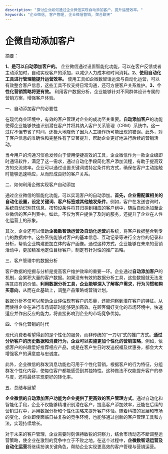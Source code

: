 ```yaml
---
description: "探讨企业如何通过企业微信实现自动添加客户，提升运营效率。"
keywords: "企业微信, 客户管理, 企业微信营销, 聚合聊天"
---
```

# 企微自动添加客户

摘要： 

**1、是可以自动添加客户的。** 企业微信通过设置智能化功能，可以在客户反馈或者主动添加时，自动实现客户的添加，以减少人力成本和时间消耗。**2、使用自动化工具进行管理能提升运营效率。** 使用工具如企微数智话运营与自动化运营，可以有效整合客户信息，这些工具不仅支持日常沟通，还可方便客户关系维护。**3、个性化营销策略将更有效。** 利用客户数据分析，企业能够针对不同群体设计专属的营销方案，增强客户体验。

一、自动添加客户的必要性

在现代商业环境中，有效的客户管理对企业的成功至关重要。**自动添加客户**的功能使得企业能够快速识别潜在客户并将其纳入客户关系管理（CRM）系统中。这一过程不但节省了时间，还极大地降低了因为人工操作所可能出现的错误。此外，对于客户信息的准确性和完整性有了显著提升，帮助企业更好地进行后续的营销活动。

当今用户的沟通习惯愈发倾向于使用便捷高效的工具，企业微信作为一款企业级即时通讯软件，满足了这一需求，通过自动化手段简化客户添加流程，有助于提高双方的交流效率。企业可以通过设置关键词或特定条件的方式，确保在客户主动接触时能够迅速响应，从而形成良好的客户关系。

二、如何利用企微实现客户自动添加

通过企业微信的智能化功能，可以实现客户的自动添加。**首先，企业需配置相关的自动化设置，设定关键词、客户标签或其他触发条件**。例如，客户在发送咨询时，系统自动识别其信息，按预设条件将其归类到相应的客户组中，随后自动添加至企业微信的客户列表中。如此，不仅为客户提供了及时的服务，还提升了企业在人性化运营上的形象。

其次，企业还可以借助**企微数智话运营及自动化运营**的系统，将客户数据整合到专门的数据库中。这些系统能够对客户的基本信息、互动记录等进行全方位的记录和分析，帮助企业构建更加立体的客户画像。通过这种方式，企业能够在未来的营销活动中，更加精准地定位目标客户，制定有针对性的推广策略。

三、客户管理中的数据分析

客户数据的挖掘与分析是提高客户维护效率的重要一环。企业通过**自动添加客户**的机制，会累积大量的客户数据。如果没有有效的数据分析工具，这些数据就无法发挥其应有的价值。**利用数据分析工具，企业能够深入了解客户需求，行为习惯和购买意向**，从而在此基础上，调整产品策略或营销计划。

数据分析不仅可以帮助企业评估现有客户的质量，还能洞察到潜在客户的特征。从而使得企业在进行市场调研时能够更加高效。在顾客偏好变化的市场环境中，快速适应并作出反应的能力，将直接影响到企业的市场竞争优势。

四、个性化营销的时代

现代消费者希望得到的是个性化的服务，而非传统的“一刀切”式的推广方式。**通过分析客户的历史数据和消费行为，企业可以实施更加个性化的营销策略**。例如，依据客户的兴趣爱好推荐相应产品，或是在客户生日时发送祝福及优惠券，都会大大增强客户的满意度与忠诚度。

此外，企业微信的群发消息功能也可用于个性化营销。根据客户的行为特征，分组群发个性化内容，使每位客户都能感受到其独特性。这种做法不仅能提升客户的参与度，还将最终实现更好的转化率。

五、总结与展望

**企业微信的自动添加客户功能为企业提供了更高效的客户管理方式**。通过自动化和智能化手段，企业不仅能够精准识别潜在客户，提高客户添加效率，还能在后续的营销过程中，运用数据分析和个性化策略来提升客户体验。随着科技的发展和市场的变化，企业即使面临日益复杂的竞争环境，也能够通过创新的客户管理工具和方法，实现持续增长。

对于未来的客户管理，企业需要时刻保持敏锐的洞察力，结合市场动态不断调整运营策略，使企业在激烈的竞争中立于不败之地。在这个过程中，**企微数智话运营及自动化运营**将继续扮演关键角色，帮助企业实现更高效的客户管理与营销运营。
